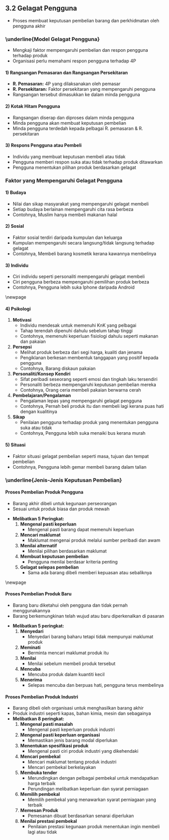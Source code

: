 ## 3.2 Gelagat Pengguna
- Proses membuat keputusan pembelian barang dan perkhidmatan oleh pengguna akhir

### \underline{Model Gelagat Pengguna}
- Mengkaji faktor mempengaruhi pembelian dan respon pengguna terhadap produk
- Organisasi perlu memahami respon pengguna terhadap 4P

#### 1) Rangsangan Pemasaran dan Rangsangan Persekitaran
- **R. Pemasaran:** 4P yang dilaksanakan oleh pemasar
- **R. Persekitaran:** Faktor persekitaran yang mempengaruhi pengguna 
- Rangsangan tersebut dimasukkan ke dalam minda pengguna

#### 2) Kotak Hitam Pengguna
- Rangsangan diserap dan diproses dalam minda pengguna
- Minda pengguna akan membuat keputusan pembelian
- Minda pengguna terdedah kepada pelbagai R. pemasaran & R. persekitaran

#### 3) Respons Pengguna atau Pembeli
- Individu yang membuat keputusan membeli atau tidak
- Pengguna memberi respon suka atau tidak terhadap produk ditawarkan
- Pengguna menentukan pilihan produk berdasarkan gelagat

### Faktor yang Mempengaruhi Gelagat Pengguna
#### 1) Budaya
- Nilai dan sikap masyarakat yang mempengaruhi gelagat membeli
- Setiap budaya berlainan mempengaruhi cita rasa berbeza
- Contohnya, Muslim hanya membeli makanan halal

#### 2) Sosial
- Faktor sosial terdiri daripada kumpulan dan keluarga 
- Kumpulan mempengaruhi secara langsung/tidak langsung terhadap gelagat 
- Contohnya, Membeli barang kosmetik kerana kawannya membelinya

#### 3) Individu 
- Ciri individu seperti personaliti mempengaruhi gelagat membeli
- Ciri pengguna berbeza mempengaruhi pemilihan produk berbeza
- Contohnya, Pengguna lebih suka Iphone daripada Android

\newpage
#### 4) Psikologi
1. **Motivasi**
   - Individu mendesak untuk memenuhi KnK yang pelbagai
   - Tahap terendah dipenuhi dahulu sebelum tahap tinggi
   - Contohnya, memenuhi keperluan fisiologi dahulu seperti makanan dan pakaian
2. **Persepsi**
   - Melihat produk berbeza dari segi harga, kualiti dan jenama
   - Pengiklanan berkesan membentuk tanggapan yang positif kepada pengguna
   - Contohnya, Barang diskaun pakaian 
3. **Personaliti/Konsep Kendiri**
   - Sifat peribadi seseorang seperti emosi dan tingkah laku tersendiri
   - Personaliti berbeza mempengaruhi keputusan pembelian mereka
   - Contohnya, Orang ceria membeli pakaian berwarna cerah
4. **Pembelajaran/Pengalaman**
   - Pengalaman lepas yang mempengaruhi gelagat pengguna
   - Contohnya, Pernah beli produk itu dan membeli lagi kerana puas hati 
     dengan kualitinya
5. **Sikap**
   - Penilaian pengguna terhadap produk yang menentukan pengguna suka atau tidak
   - Contohnya, Pengguna lebih suka menaiki bus kerana murah 

#### 5) Situasi
- Faktor situasi gelagat pembelian seperti masa, tujuan dan tempat pembelian
- Contohnya, Pengguna lebih gemar membeli barang dalam talian 

### \underline{Jenis-Jenis Keputusan Pembelian}
#### Proses Pembelian Produk Pengguna
- Barang akhir dibeli untuk kegunaan perseorangan
- Sesuai untuk produk biasa dan produk mewah
* **Melibatkan 5 Peringkat:**
  1. **Mengenal pasti keperluan**
     - Mengenal pasti barang dapat memenuhi keperluan
  2. **Mencari maklumat**
     - Maklumat mengenai produk melalui sumber peribadi dan awam 
  3. **Menilai alternatif**
     - Menilai pilihan berdasarkan maklumat
  4. **Membuat keputusan pembelian**
     - Pengguna menilai berdasar kriteria penting
  5. **Gelagat selepas pembelian**
     - Sama ada barang dibeli memberi kepuasan atau sebaliknya

\newpage
#### Proses Pembelian Produk Baru
- Barang baru diketahui oleh pengguna dan tidak pernah menggunakannya
- Barang berkemungkinan telah wujud atau baru diperkenalkan di pasaran
* **Melibatkan 5 peringkat:**
  1. **Menyedari**
     - Menyedari barang baharu tetapi tidak mempunyai maklumat produk
  2. **Meminati** 
     - Berminta mencari maklumat produk itu
  3. **Menilai**
     - Menilai sebelum membeli produk tersebut 
  4. **Mencuba**
     - Mencuba produk dalam kuantiti kecil
  5. **Menerima**
     - Selepas mencuba dan berpuas hati, pengguna terus membelinya

#### Proses Pembelian Produk Industri
- Barang dibeli oleh organisasi untuk menghasilkan barang akhir
- Produk industri seperti kapas, bahan kimia, mesin dan sebagainya 
- **Melibatkan 8 peringkat:**
  1. **Mengenal pasti masalah**
     - Mengenal pasti keperluan produk industri 
  2. **Mengenal pasti keperluan organisasi**
     - Memastikan jenis barang modal diperlukan 
  3. **Menentukan spesifikasi produk**
     - Mengenal pasti ciri produk industri yang dikehendaki 
  4. **Mencari pembekal**
     - Mencari maklumat tentang produk industri 
     - Mencari pembekal berkelayakan
  5. **Membuka tender**
     - Merundingkan dengan pelbagai pembekal untuk mendapatkan harga terbaik
     - Perundingan melibatkan keperluan dan syarat perniagaan
  6. **Memilih pembekal**
     - Memilih pembekal yang menawarkan syarat perniagaan yang terbaik 
  7. **Memesan Produk**
     - Pemesanan dibuat berdasarkan senarai diperlukan
  8. **Menilai prestasi pembekal**
     - Penilaian prestasi kegunaan produk menentukan ingin membeli lagi atau tidak 
